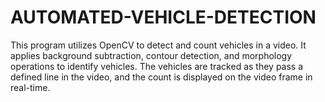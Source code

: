 # AUTOMATED-VEHICLE-DETECTION
This program utilizes OpenCV to detect and count vehicles in a video. It applies background subtraction, contour detection, and morphology operations to identify vehicles. The vehicles are tracked as they pass a defined line in the video, and the count is displayed on the video frame in real-time.
